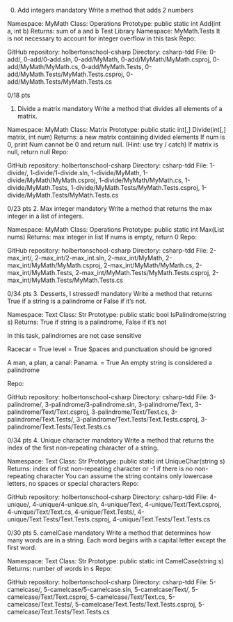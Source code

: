 0. Add integers
   mandatory
   Write a method that adds 2 numbers

Namespace: MyMath
Class: Operations
Prototype: public static int Add(int a, int b)
Returns: sum of a and b
Test Library Namespace: MyMath.Tests
It is not necessary to account for integer overflow in this task
Repo:

GitHub repository: holbertonschool-csharp
Directory: csharp-tdd
File: 0-add/, 0-add/0-add.sln, 0-add/MyMath, 0-add/MyMath/MyMath.csproj, 0-add/MyMath/MyMath.cs, 0-add/MyMath.Tests, 0-add/MyMath.Tests/MyMath.Tests.csproj, 0-add/MyMath.Tests/MyMath.Tests.cs

0/18 pts
1. Divide a matrix
   mandatory
   Write a method that divides all elements of a matrix.

Namespace: MyMath
Class: Matrix
Prototype: public static int[,] Divide(int[,] matrix, int num)
Returns: a new matrix containing divided elements
If num is 0, print Num cannot be 0 and return null. (Hint: use try / catch)
If matrix is null, return null
Repo:

GitHub repository: holbertonschool-csharp
Directory: csharp-tdd
File: 1-divide/, 1-divide/1-divide.sln, 1-divide/MyMath, 1-divide/MyMath/MyMath.csproj, 1-divide/MyMath/MyMath.cs, 1-divide/MyMath.Tests, 1-divide/MyMath.Tests/MyMath.Tests.csproj, 1-divide/MyMath.Tests/MyMath.Tests.cs

0/23 pts
2. Max integer
   mandatory
   Write a method that returns the max integer in a list of integers.

Namespace: MyMath
Class: Operations
Prototype: public static int Max(List<int> nums)
Returns: max integer in list
If nums is empty, return 0
Repo:

GitHub repository: holbertonschool-csharp
Directory: csharp-tdd
File: 2-max_int/, 2-max_int/2-max_int.sln, 2-max_int/MyMath, 2-max_int/MyMath/MyMath.csproj, 2-max_int/MyMath/MyMath.cs, 2-max_int/MyMath.Tests, 2-max_int/MyMath.Tests/MyMath.Tests.csproj, 2-max_int/MyMath.Tests/MyMath.Tests.cs

0/34 pts
3. Desserts, I stressed!
   mandatory
   Write a method that returns True if a string is a palindrome or False if it’s not.

Namespace: Text
Class: Str
Prototype: public static bool IsPalindrome(string s)
Returns: True if string is a palindrome, False if it’s not

In this task, palindromes are not case sensitive

Racecar = True
level = True
Spaces and punctuation should be ignored

A man, a plan, a canal: Panama. = True
An empty string is considered a palindrome

Repo:

GitHub repository: holbertonschool-csharp
Directory: csharp-tdd
File: 3-palindrome/, 3-palindrome/3-palindrome.sln, 3-palindrome/Text, 3-palindrome/Text/Text.csproj, 3-palindrome/Text/Text.cs, 3-palindrome/Text.Tests/, 3-palindrome/Text.Tests/Text.Tests.csproj, 3-palindrome/Text.Tests/Text.Tests.cs

0/34 pts
4. Unique character
   mandatory
   Write a method that returns the index of the first non-repeating character of a string.

Namespace: Text
Class: Str
Prototype: public static int UniqueChar(string s)
Returns: index of first non-repeating character or -1 if there is no non-repeating character
You can assume the string contains only lowercase letters, no spaces or special characters
Repo:

GitHub repository: holbertonschool-csharp
Directory: csharp-tdd
File: 4-unique/, 4-unique/4-unique.sln, 4-unique/Text, 4-unique/Text/Text.csproj, 4-unique/Text/Text.cs, 4-unique/Text.Tests/, 4-unique/Text.Tests/Text.Tests.csproj, 4-unique/Text.Tests/Text.Tests.cs

0/30 pts
5. camelCase
   mandatory
   Write a method that determines how many words are in a string. Each word begins with a capital letter except the first word.

Namespace: Text
Class: Str
Prototype: public static int CamelCase(string s)
Returns: number of words in s
Repo:

GitHub repository: holbertonschool-csharp
Directory: csharp-tdd
File: 5-camelcase/, 5-camelcase/5-camelcase.sln, 5-camelcase/Text/, 5-camelcase/Text/Text.csproj, 5-camelcase/Text/Text.cs, 5-camelcase/Text.Tests/, 5-camelcase/Text.Tests/Text.Tests.csproj, 5-camelcase/Text.Tests/Text.Tests.cs